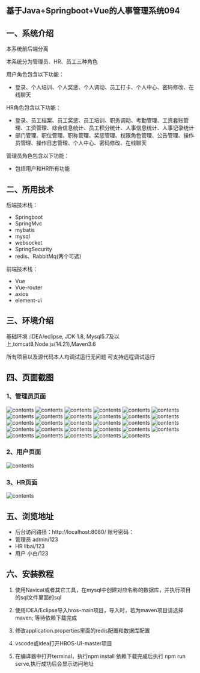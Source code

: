 ## 基于Java+Springboot+Vue的人事管理系统094

## 一、系统介绍
本系统前后端分离

本系统分为管理员、HR、员工三种角色

用户角色包含以下功能：
- 登录、个人培训、个人奖惩、个人调动、员工打卡、个人中心、密码修改、在线聊天

HR角色包含以下功能：
- 登录、员工档案、员工奖惩、员工培训、职务调动、考勤管理、工资套账管理、工资管理、综合信息统计、员工积分统计、人事信息统计、人事记录统计
- 部门管理、职位管理、职称管理、奖惩管理、权限角色管理、公告管理、操作员管理、操作日志管理、个人中心、密码修改、在线聊天

管理员角色包含以下功能：
- 包括用户和HR所有功能

## 二、所用技术

后端技术栈：
- Springboot
- SpringMvc
- mybatis
- mysql
- websocket
- SpringSecurity
- redis、RabbitMq(两个可选)


前端技术栈：
- Vue
- Vue-router
- axios
- element-ui



## 三、环境介绍

基础环境 :IDEA/eclipse, JDK 1.8, Mysql5.7及以上,tomcat8,Node.js(14.21),Maven3.6

所有项目以及源代码本人均调试运行无问题 可支持远程调试运行

## 四、页面截图
### 1、管理员页面
![contents](./picture/picture1.png)
![contents](./picture/picture01.png)
![contents](./picture/picture2.png)
![contents](./picture/picture3.png)
![contents](./picture/picture4.png)
![contents](./picture/picture5.png)
![contents](./picture/picture6.png)
![contents](./picture/picture7.png)
![contents](./picture/picture8.png)
![contents](./picture/picture9.png)
![contents](./picture/picture10.png)
![contents](./picture/picture11.png)
![contents](./picture/picture12.png)
![contents](./picture/picture13.png)
![contents](./picture/picture14.png)
![contents](./picture/picture15.png)
![contents](./picture/picture16.png)
![contents](./picture/picture17.png)
![contents](./picture/picture18.png)
![contents](./picture/picture19.png)
![contents](./picture/picture20.png)
![contents](./picture/picture21.png)
![contents](./picture/picture22.png)
![contents](./picture/picture23.png)
![contents](./picture/picture24.png)
![contents](./picture/picture25.png)
![contents](./picture/picture26.png)
![contents](./picture/picture27.png)
![contents](./picture/picture28.png)
### 2、用户页面
![contents](./picture/picture29.png)
### 3、HR页面
![contents](./picture/picture30.png)

## 五、浏览地址
- 后台访问路径：http://localhost:8080/
  账号密码：
- 管理员  admin/123
- HR     libai/123
- 用户    小白/123

## 六、安装教程

1. 使用Navicat或者其它工具，在mysql中创建对应名称的数据库，并执行项目的sql文件里面的sql

2. 使用IDEA/Eclipse导入hros-main项目，导入时，若为maven项目请选择maven; 等待依赖下载完成

3. 修改application.properties里面的redis配置和数据库配置

4. vscode或idea打开HROS-UI-master项目

5. 在编译器中打开terminal，执行npm install 依赖下载完成后执行 npm run serve,执行成功后会显示访问地址






